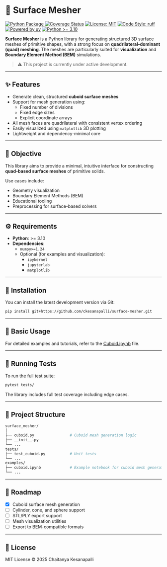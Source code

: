 # 🧱 Surface Mesher

[![Python Package](https://github.com/ckesanapalli//surface-mesher/actions/workflows/python-package.yml/badge.svg)](https://github.com/ckesanapalli/surface-mesher/actions/workflows/python-package.yml.yml/badge.svg)
[![Coverage Status](https://coveralls.io/repos/github/ckesanapalli/surface-mesher/badge.svg?branch=master)](https://coveralls.io/github/ckesanapalli/surface-mesher?branch=master)
[![License: MIT](https://img.shields.io/badge/License-MIT-yellow.svg)](LICENSE.txt)
[![Code Style: ruff](https://img.shields.io/badge/code%20style-ruff-blueviolet.svg)](https://docs.astral.sh/ruff/)
[![Powered by uv](https://img.shields.io/badge/Powered%20by-uv-22272e?logo=python&logoColor=white)](https://github.com/astral-sh/uv)
[![Python >= 3.10](https://img.shields.io/badge/python-≥3.10-blue.svg)](https://www.python.org/downloads/)


**Surface Mesher** is a Python library for generating structured 3D surface meshes of primitive shapes, with a strong focus on **quadrilateral-dominant (quad) meshing**. The meshes are particularly suited for **visualization** and **Boundary Element Method (BEM)** simulations.

> ⚠️ This project is currently under active development.

---

## ✨ Features

- Generate clean, structured **cuboid surface meshes**
- Support for mesh generation using:
  - Fixed number of divisions
  - Fixed edge sizes
  - Explicit coordinate arrays
- All mesh faces are quadrilateral with consistent vertex ordering
- Easily visualized using `matplotlib` 3D plotting
- Lightweight and dependency-minimal core

---

## 🎯 Objective

This library aims to provide a minimal, intuitive interface for constructing **quad-based surface meshes** of primitive solids.

Use cases include:

- Geometry visualization
- Boundary Element Methods (BEM)
- Educational tooling
- Preprocessing for surface-based solvers

---

## ⚙️ Requirements

- **Python**: >= 3.10
- **Dependencies**:
  - `numpy>=1.24`
  - Optional (for examples and visualization):
    - `ipykernel`
    - `jupyterlab`
    - `matplotlib`

---

## 🚀 Installation

You can install the latest development version via Git:

```bash
pip install git+https://github.com/ckesanapalli/surface-mesher.git
```

---

## 🧱 Basic Usage

For detailed examples and tutorials, refer to the [Cuboid.ipynb](examples/cuboid.ipynb) file.

---

## 🧪 Running Tests

To run the full test suite:

```bash
pytest tests/
```

The library includes full test coverage including edge cases.

---

## 📁 Project Structure

```bash
surface_mesher/
│
├── cuboid.py                # Cuboid mesh generation logic
├── __init__.py
└── ...
tests/
├── test_cuboid.py           # Unit tests
└── ...
examples/
├── cuboid.ipynb             # Example notebook for cuboid mesh generation
└── ...
```

---

## 📌 Roadmap

- [x] Cuboid surface mesh generation
- [ ] Cylinder, cone, and sphere support
- [ ] STL/PLY export support
- [ ] Mesh visualization utilities
- [ ] Export to BEM-compatible formats

---

## 📄 License

MIT License © 2025 Chaitanya Kesanapalli
